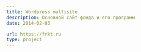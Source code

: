 ```yaml
---
title: Wordpress multisite
description: Основной сайт фонда и его программ
date: 2014-02-03

url: https://frkt.ru
type: project
---
```


